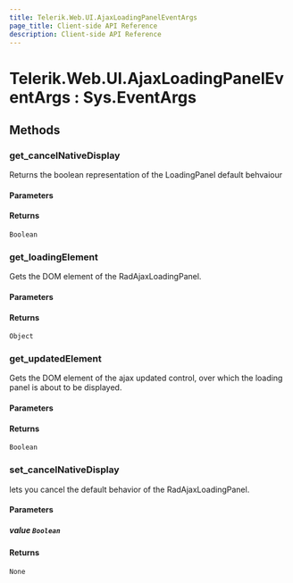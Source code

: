 ```yaml
---
title: Telerik.Web.UI.AjaxLoadingPanelEventArgs
page_title: Client-side API Reference
description: Client-side API Reference
---
```


# Telerik.Web.UI.AjaxLoadingPanelEventArgs : Sys.EventArgs 

## Methods

###  get_cancelNativeDisplay

Returns the boolean representation of the LoadingPanel default behvaiour

#### Parameters

#### Returns

`Boolean` 

###  get_loadingElement

Gets the DOM element of the RadAjaxLoadingPanel.

#### Parameters

#### Returns

`Object` 

###  get_updatedElement

Gets the DOM element of the ajax updated control, over which the loading panel is about to be displayed.

#### Parameters

#### Returns

`Boolean` 

###  set_cancelNativeDisplay

lets you cancel the default behavior of the RadAjaxLoadingPanel.

#### Parameters

##### value `Boolean`

#### Returns

`None` 


